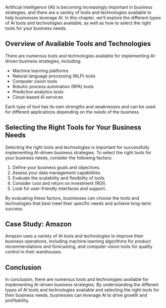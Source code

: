 
Artificial intelligence (AI) is becoming increasingly important in business strategies, and there are a variety of tools and technologies available to help businesses leverage AI. In this chapter, we'll explore the different types of AI tools and technologies available, as well as how to select the right tools for your business needs.

Overview of Available Tools and Technologies
--------------------------------------------

There are numerous tools and technologies available for implementing AI-driven business strategies, including:

* Machine learning platforms
* Natural language processing (NLP) tools
* Computer vision tools
* Robotic process automation (RPA) tools
* Predictive analytics tools
* Cloud-based AI services

Each type of tool has its own strengths and weaknesses and can be used for different applications depending on the needs of the business.

Selecting the Right Tools for Your Business Needs
-------------------------------------------------

Selecting the right tools and technologies is important for successfully implementing AI-driven business strategies. To select the right tools for your business needs, consider the following factors:

1. Define your business goals and objectives.
2. Assess your data management capabilities.
3. Evaluate the scalability and flexibility of tools.
4. Consider cost and return on investment (ROI).
5. Look for user-friendly interfaces and support.

By evaluating these factors, businesses can choose the tools and technologies that best meet their specific needs and achieve long-term success.

Case Study: Amazon
------------------

Amazon uses a variety of AI tools and technologies to improve their business operations, including machine learning algorithms for product recommendations and forecasting, and computer vision tools for quality control in their warehouses.

Conclusion
----------

In conclusion, there are numerous tools and technologies available for implementing AI-driven business strategies. By understanding the different types of AI tools and technologies available and selecting the right tools for their business needs, businesses can leverage AI to drive growth and profitability.
